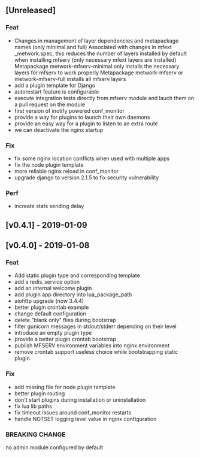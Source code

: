 <a name="unreleased"></a>
## [Unreleased]

### Feat
- Changes in management of layer dependencies and metapackage names (only minimal and full) Associated with changes in mfext _metwork.spec, this reduces the number of layers installed by default when installing mfserv (only necessary mfext layers are installed) Metapackage metwork-mfserv-minimal only installs the necessary layers for mfserv to work properly Metapackage metwork-mfserv or metwork-mfserv-full installs all mfserv layers
- add a plugin template for Django
- autorestart feature is configurable
- execute integration tests directly from mfserv module and lauch them on a pull request on the module
- first version of inotify powered conf_monitor
- provide a way for plugins to launch their own daemons
- provide an easy way for a plugin to listen to an extra route
- we can deactivate the nginx startup

### Fix
- fix some nginx location conflicts when used with multiple apps
- fix the node plugin template
- more reliable nginx reload in conf_monitor
- upgrade django to version 2.1.5 to fix security vulnerability

### Perf
- increate stats sending delay

<a name="v0.4.1"></a>
## [v0.4.1] - 2019-01-09

<a name="v0.4.0"></a>
## [v0.4.0] - 2019-01-08
### Feat
- Add static plugin type and corresponding template
- add a redis_service option
- add an internal welcome plugin
- add plugin app directory into lua_package_path
- aiohttp upgrade (now 3.4.4)
- better plugin crontab example
- change default configuration
- delete "blank only" files during bootstrap
- filter gunicorn messages in stdout/stderr depending on their level
- introduce an empty plugin type
- provide a better plugin crontab bootstrap
- publish MFSERV environment variables into nginx environment
- remove crontab support useless choice while bootstrapping static plugin

### Fix
- add missing file for node plugin template
- better plugin routing
- don't start plugins during installation or uninstallation
- fix lua lib paths
- fix timeout issues around conf_monitor restarts
- handle NOTSET logging level value in nginx configuration

### BREAKING CHANGE

no admin module configured by default

